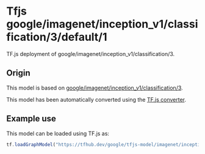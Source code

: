 # Tfjs google/imagenet/inception_v1/classification/3/default/1
TF.js deployment of google/imagenet/inception_v1/classification/3.

<!-- parent-model: google/imagenet/inception_v1/classification/3 -->

## Origin

This model is based on [google/imagenet/inception_v1/classification/3](https://tfhub.dev/google/imagenet/inception_v1/classification/3).

This model has been automatically converted using the [TF.js converter](https://github.com/tensorflow/tfjs/tree/master/tfjs-converter).

## Example use
This model can be loaded using TF.js as:

```javascript
tf.loadGraphModel("https://tfhub.dev/google/tfjs-model/imagenet/inception_v1/classification/3/default/1", { fromTFHub: true })
```
